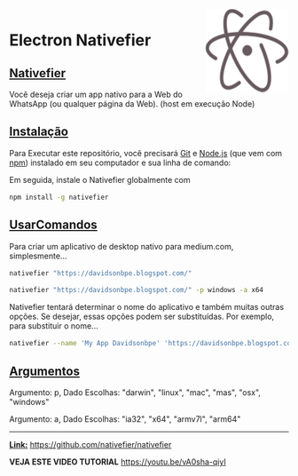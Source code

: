 <img src="https://raw.githubusercontent.com/davidsonbpe/electron-nativefier/quick-d/icon.png" min-width="150px" max-width="150px" width="150px" align="right" alt="Coffee">

# Electron Nativefier


[Nativefier](#Nativefier)
----------
Você deseja criar um app nativo para a Web do WhatsApp (ou qualquer página da Web). (host em execução Node)

[Instalação](#Instalação)
----------

Para Executar este repositório, você precisará [Git](https://git-scm.com) e [Node.js](https://nodejs.org/en/download/) (que vem com [npm](http://npmjs.com)) instalado em seu computador e sua linha de comando:

Em seguida, instale o Nativefier globalmente com

```bash
npm install -g nativefier

```
[UsarComandos](#UsarComandos)
----------

Para criar um aplicativo de desktop nativo para medium.com, simplesmente...

```bash
nativefier "https://davidsonbpe.blogspot.com/"

```

```bash
nativefier "https://davidsonbpe.blogspot.com/" -p windows -a x64

```

Nativefier tentará determinar o nome do aplicativo e também muitas outras opções. Se desejar, essas opções podem ser substituídas. Por exemplo, para substituir o nome...

```bash
nativefier --name 'My App Davidsonbpe' 'https://davidsonbpe.blogspot.com/' -p windows -a x64

```

[Argumentos](#Argumentos)
----------

Argumento: p, Dado Escolhas: "darwin", "linux", "mac", "mas", "osx", "windows"

Argumento: a, Dado Escolhas: "ia32", "x64", "armv7l", "arm64"

----------

**[Link:](#link)** https://github.com/nativefier/nativefier

**VEJA ESTE VIDEO TUTORIAL** https://youtu.be/vA0sha-qiyI

